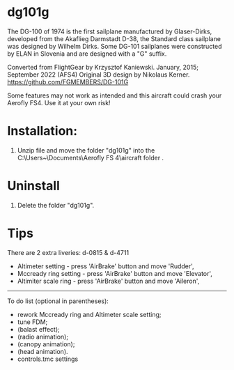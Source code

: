 # dg101g
The DG-100 of 1974 is the first sailplane manufactured by Glaser-Dirks, developed from the Akaflieg Darmstadt D-38, the Standard class sailplane was designed by Wilhelm Dirks. Some DG-101 sailplanes were constructed by ELAN in Slovenia and are designed with a "G" suffix.
		
Converted from FlightGear by Krzysztof Kaniewski. January, 2015; September 2022 (AFS4)
Original 3D design by Nikolaus Kerner. https://github.com/FGMEMBERS/DG-101G

 Some features may not work as intended and this aircraft could crash your Aerofly FS4. 
 Use it at your own risk!

# Installation:

1. Unzip file and move the folder "dg101g" into the C:\Users\~\Documents\Aerofly FS 4\aircraft folder .

# Uninstall

1. Delete the folder "dg101g".

# Tips

There are 2 extra liveries: d-0815 & d-4711

- Altimeter setting - press 'AirBrake' button and move 'Rudder',
- Mccready ring setting - press 'AirBrake' button and move 'Elevator',
- Altimiter scale ring - press 'AirBrake' button and move 'Aileron',

------------------------------------------------------------
To do list (optional in parentheses):
- rework Mccready ring and Altimeter scale setting;
- tune FDM;
- (balast effect);
- (radio animation);
- (canopy animation);
- (head animation).
- controls.tmc settings
